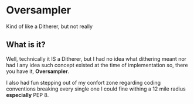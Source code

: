 # Oversampler
Kind of like a Ditherer, but not really

## What is it?
Well, technically it IS a Ditherer, but I had no idea what dithering meant nor had I any idea such concept existed at the time of implementation so, there you have it, **Oversampler**.

I also had fun stepping out of my confort zone regarding coding conventions breaking every single one I could fine withing a 12 mile radius **especially** PEP 8.
